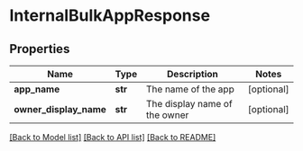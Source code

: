 # InternalBulkAppResponse

## Properties
Name | Type | Description | Notes
------------ | ------------- | ------------- | -------------
**app_name** | **str** | The name of the app | [optional] 
**owner_display_name** | **str** | The display name of the owner | [optional] 

[[Back to Model list]](../README.md#documentation-for-models) [[Back to API list]](../README.md#documentation-for-api-endpoints) [[Back to README]](../README.md)

